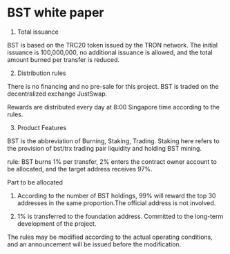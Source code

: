 BST white paper
===============

1. Total issuance

BST is based on the TRC20 token issued by the TRON network.
The initial issuance is 100,000,000, no additional issuance is allowed, and the total amount burned per transfer is reduced.

2. Distribution rules

There is no financing and no pre-sale for this project.
BST is traded on the decentralized exchange JustSwap.

Rewards are distributed every day at 8:00 Singapore time according to the rules.

3. Product Features

BST is the abbreviation of Burning, Staking, Trading. Staking here refers to the provision of bst/trx trading pair liquidity and holding BST mining.

rule:
BST burns 1% per transfer, 2% enters the contract owner account to be allocated, and the target address receives 97%.

Part to be allocated
1. According to the number of BST holdings, 99% will reward the top 30 addresses in the same proportion.The official address is not involved.

2. 1% is transferred to the foundation address. Committed to the long-term development of the project.

The rules may be modified according to the actual operating conditions, and an announcement will be issued before the modification.
